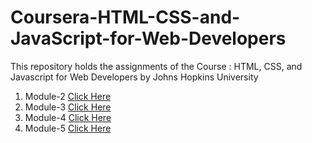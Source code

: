 # Coursera-HTML-CSS-and-JavaScript-for-Web-Developers
This repository holds the assignments of the Course : HTML, CSS, and Javascript for Web Developers by Johns Hopkins University
<ol>
<li >  Module-2 <a href="https://suprakash-144.github.io/Coursera-HTML-CSS-and-JavaScript-for-Web-Developers/module-2/index.html" target="_blank" >Click Here </a> </li>
<li> Module-3 <a href="https://suprakash-144.github.io/Coursera-HTML-CSS-and-JavaScript-for-Web-Developers/module-3/index.html" target="_blank" >Click Here </a>  </li>
<li> Module-4 <a href="https://suprakash-144.github.io/Coursera-HTML-CSS-and-JavaScript-for-Web-Developers/module-4/index.html" target="_blank" >Click Here </a>  </li>
<li> Module-5 <a href="https://suprakash-144.github.io/Coursera-HTML-CSS-and-JavaScript-for-Web-Developers/module-5/index.html" target="_blank" >Click Here </a>  </li> 
</ol>
